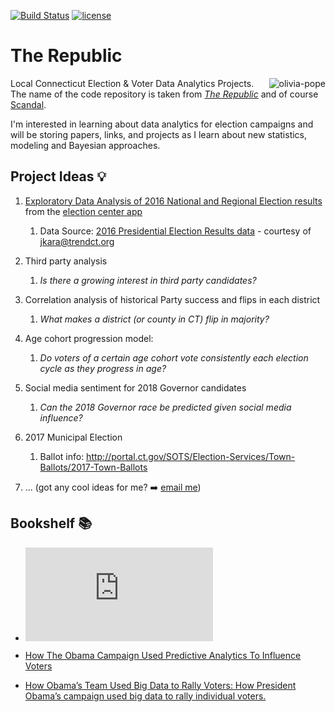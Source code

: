 [![Build Status](https://travis-ci.org/jasdumas/the-republic.svg?branch=master)](https://travis-ci.org/jasdumas/the-republic)  [![license](https://img.shields.io/github/license/mashape/apistatus.svg?style=plastic)]()

# The Republic
<img src="https://media.giphy.com/media/l0HlATpsNOlkDq6LC/giphy.gif" alt="olivia-pope" align="right">

Local Connecticut Election &amp; Voter Data Analytics Projects. The name of the code repository is taken from [_The Republic_](https://en.wikipedia.org/wiki/Republic_(Plato)) and of course [Scandal](http://abc.go.com/shows/scandal).

I'm interested in learning about data analytics for election campaigns and will be storing papers, links, and projects as I learn about new statistics, modeling and Bayesian approaches. 

## Project Ideas :bulb:

1. [Exploratory Data Analysis of 2016 National and Regional Election results](https://jasdumas.github.io/the-republic/web_scraping_sots_election_app.html) from the [election center app](http://ctemspublic.pcctg.net/#/home)
     1. Data Source: [2016 Presidential Election Results data](https://raw.githubusercontent.com/jakekara/ct-election-2016-certified-data/master/output/merged_state_votes_pretty.csv) - courtesy of jkara@trendct.org

2. Third party analysis
     1. _Is there a growing interest in third party candidates?_

3. Correlation analysis of historical Party success and flips in each district
     1. _What makes a district (or county in CT) flip in majority?_

4. Age cohort progression model: 
     1. _Do voters of a certain age cohort vote consistently each election cycle as they progress in age?_

5. Social media sentiment for 2018 Governor candidates
     1. _Can the 2018 Governor race be predicted given social media influence?_
     
6. 2017 Municipal Election
     1. Ballot info: http://portal.ct.gov/SOTS/Election-Services/Town-Ballots/2017-Town-Ballots

7. ... (got any cool ideas for me? :arrow_right: [email me](mailto:jasmine.dumas@gmail.com))


## Bookshelf :books:


- ![A Bayesian Prediction Model for the U.S. Presidential Election](http://electionanalytics.cs.illinois.edu/site/file/Rigdon2009.pdf)


- [How The Obama Campaign Used Predictive Analytics To Influence Voters](https://go.forrester.com/blogs/13-06-27-how_the_obama_campaign_used_predictive_analytics_to_influence_voters/)

- [How Obama’s Team Used Big Data to Rally Voters: How President Obama’s campaign used big data to rally individual voters.](https://www.technologyreview.com/s/509026/how-obamas-team-used-big-data-to-rally-voters/)



